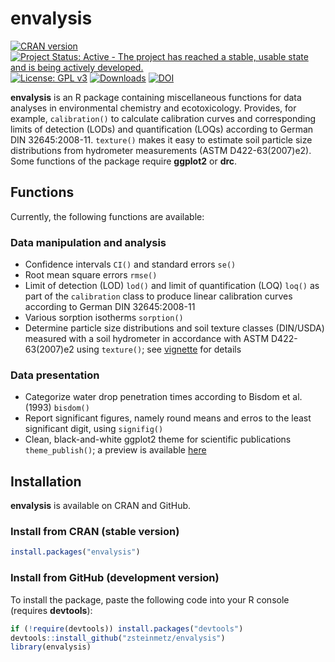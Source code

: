 envalysis
=========

[![CRAN version](https://www.r-pkg.org/badges/version/envalysis)](https://CRAN.R-project.org/package=envalysis) 
[![Project Status: Active - The project has reached a stable, usable state and is being actively developed.](https://www.repostatus.org/badges/latest/active.svg)](https://www.repostatus.org/#active)
[![License: GPL v3](https://img.shields.io/badge/License-GPL%20v3-blue.svg)](http://www.gnu.org/licenses/gpl-3.0)
[![Downloads](https://cranlogs.r-pkg.org/badges/grand-total/envalysis)](https://CRAN.R-project.org/package=envalysis)
[![DOI](https://zenodo.org/badge/DOI/10.5281/zenodo.1240304.svg)](https://doi.org/10.5281/zenodo.1240304)

**envalysis** is an R package containing miscellaneous functions for data
analyses in environmental chemistry and ecotoxicology. Provides, for example,
`calibration()` to calculate calibration curves and corresponding limits of
detection (LODs) and quantification (LOQs) according to German DIN
32645:2008-11. `texture()` makes it easy to estimate soil particle size
distributions from hydrometer measurements (ASTM D422-63(2007)e2).
Some functions of the package require **ggplot2** or **drc**.

## Functions
Currently, the following functions are available:

### Data manipulation and analysis

* Confidence intervals `CI()` and standard errors `se()`
* Root mean square errors `rmse()`
* Limit of detection (LOD) `lod()` and limit of quantification (LOQ) `loq()` as
part of the `calibration` class to produce linear calibration curves according
to German DIN 32645:2008-11
* Various sorption isotherms `sorption()`
* Determine particle size distributions and soil texture classes (DIN/USDA)
measured with a soil hydrometer in accordance with ASTM D422-63(2007)e2 using
`texture()`; see
[vignette](https://htmlpreview.github.io/?https://github.com/zsteinmetz/envalysis/blob/master/vignettes/texture.html)
for details

### Data presentation

* Categorize water drop penetration times according to Bisdom et al. (1993)
`bisdom()`
* Report significant figures, namely round means and erros to the least
significant digit, using `signifig()`
* Clean, black-and-white ggplot2 theme for scientific publications
`theme_publish()`; a preview is available
[here](https://htmlpreview.github.io/?https://github.com/zsteinmetz/envalysis/blob/master/vignettes/theme_publish.html)

## Installation
**envalysis** is available on CRAN and GitHub.

### Install from CRAN (stable version)

```r
install.packages("envalysis")
```

### Install from GitHub (development version)

To install the package, paste the following code into your R console
(requires **devtools**):

```r
if (!require(devtools)) install.packages("devtools")
devtools::install_github("zsteinmetz/envalysis")
library(envalysis)
```
